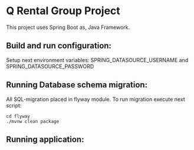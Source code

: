 # Q Rental Group Project

This project uses Spring Boot as, Java Framework.
## Build and run configuration:
Setup next environment variables:
SPRING_DATASOURCE_USERNAME and SPRING_DATASOURCE_PASSWORD

## Running Database schema migration:
All SQL-migration placed in flyway module.
To run migration execute next script:
```shell script
cd flyway
./mvnw clean package
```
## Running application: